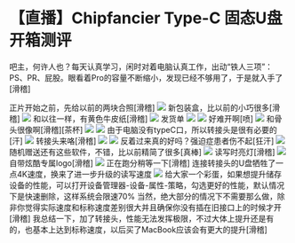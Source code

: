 # 【直播】Chipfancier Type-C 固态U盘 开箱测评

吧主，何许人也？每天认真学习，闲时对着电脑认真工作，出动“铁人三项”：PS、PR、屁股。眼看着Pro的容量不断缩小，发现已经不够用了，于是就入手了\[滑稽\]

正片开始之前，先给以前的两块合照\[滑稽\] ![](https://wvbarchive.s3-ap-northeast-1.amazonaws.com/5764187456/e918ed12632762d02184354eacec08fa533dc6fb.jpg) 新包装盒，比以前的小巧很多\[滑稽\] ![](https://wvbarchive.s3-ap-northeast-1.amazonaws.com/5764187456/4cc7e045ebf81a4ca7eb7d38db2a6059272da658.jpg) 和以往一样，有黄色牛皮纸\[滑稽\] ![](https://wvbarchive.s3-ap-northeast-1.amazonaws.com/5764187456/c2d2a8fd1e178a8215ecee51fa03738dab77e861.jpg) 发货单 ![](https://wvbarchive.s3-ap-northeast-1.amazonaws.com/5764187456/d41a971e3a292df5a0103ce4b0315c6036a87361.jpg) ![](https://wvbarchive.s3-ap-northeast-1.amazonaws.com/5764187456/0b0f9cecab64034fe60552f7a3c3793108551d68.jpg) 好难开啊\[喷\] ![](https://wvbarchive.s3-ap-northeast-1.amazonaws.com/5764187456/5d616d7a02087bf4c197c418fed3572c10dfcf3a.jpg) 和骨头很像啊\[滑稽\]\[茶杯\] ![](https://wvbarchive.s3-ap-northeast-1.amazonaws.com/5764187456/bdeb2635970a304e7b78330bddc8a786cb175cda.jpg) ![](https://wvbarchive.s3-ap-northeast-1.amazonaws.com/5764187456/94f352fbe6cd7b891236a972032442a7db330eda.jpg) 由于电脑没有typeC口，所以转接头是很有必要的\[汗\] ![](https://wvbarchive.s3-ap-northeast-1.amazonaws.com/5764187456/42fc1cf50ad162d93f64f1ed1ddfa9ec8813cdab.jpg) 转接头来咯\[滑稽\] ![](https://wvbarchive.s3-ap-northeast-1.amazonaws.com/5764187456/ab0c7d4d510fd9f92238c798292dd42a2934a40e.jpg) ![](https://wvbarchive.s3-ap-northeast-1.amazonaws.com/5764187456/4fd025a6d933c89540430a8add1373f083020073.jpg) 反着过来真的好吗？强迫症患者伤不起\[狂汗\] ![](https://wvbarchive.s3-ap-northeast-1.amazonaws.com/5764187456/f08aad8165380cd78128301cad44ad3458828106.jpg) 随机赠送还有这些软件，不错，比以前精简了很多\[真棒\] ![](https://wvbarchive.s3-ap-northeast-1.amazonaws.com/5764187456/4fd025a6d933c89540180a8add1373f0800200d6.jpg) 读写时亮灯\[滑稽\] ![](https://wvbarchive.s3-ap-northeast-1.amazonaws.com/5764187456/c2f63daea40f4bfb62430ca50f4f78f0f53618a1.jpg) 自带炫酷专属logo\[滑稽\] ![](https://wvbarchive.s3-ap-northeast-1.amazonaws.com/5764187456/c760c3c37d1ed21b77d7b314a16eddc450da3f1e.jpg) 正在跑分稍等一下\[滑稽\] 连接转接头的U盘牺牲了一点4K速度，换来了进一步升级的读写速度 ![](https://wvbarchive.s3-ap-northeast-1.amazonaws.com/5764187456/d2b1b189d43f8794d10fd4dfde1b0ef419d53a40.jpg) 给大家一个彩蛋，如果想提升储存设备的性能，可以打开设备管理器-设备-属性-策略，勾选更好的性能，默认情况下是快速删除，这样系统会限速70% 当然，绝大部分的情况下不需要那么做，除非你觉得实际速度和标称速度差别很大并且确保你没有插在旧接口上的时候才开\[滑稽\] 我总结一下，加了转接头，性能无法发挥极限，不过大体上提升还是有的，也基本上达到标称速度，以后买了MacBook应该会有更大的提升\[滑稽\]

